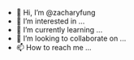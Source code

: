 - 👋 Hi, I’m @zacharyfung
- 👀 I’m interested in ...
- 🌱 I’m currently learning ...
- 💞️ I’m looking to collaborate on ...
- 📫 How to reach me ...

<!---
zacharyfung/zacharyfung is a ✨ special ✨ repository because its `README.md` (this file) appears on your GitHub profile.
You can click the Preview link to take a look at your changes.
--->
